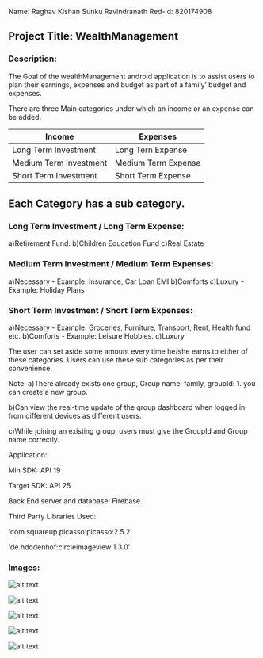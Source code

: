 Name: Raghav Kishan Sunku Ravindranath
Red-id: 820174908

Project Title: WealthManagement
--------------------------------

### Description: 

The Goal of the wealthManagement android application is to assist users to plan their earnings, expenses and budget as part of a family’ budget and expenses.

There are three Main categories under which an income or an expense can be added.

| Income | Expenses |
| ----------------------- | ----------------------- |
| Long Term Investment | Long Tern Expense |
| Medium Term Investment | Medium Term Expense |
| Short Term Investment | Short Term Expense |

## Each Category has a sub category.

### Long Term Investment / Long Term Expense:
a)Retirement Fund.
b)Children Education Fund
c)Real Estate

### Medium Term Investment / Medium Term Expenses:
a)Necessary - Example: Insurance, Car Loan EMI
b)Comforts
c)Luxury - Example: Holiday Plans

### Short Term Investment / Short Term Expenses:
a)Necessary - Example: Groceries, Furniture, Transport, Rent, Health fund etc.
b)Comforts - Example: Leisure Hobbies.
c)Luxury

The user can set aside some amount every time he/she earns to either of these categories.
Users can use these sub categories as per their convenience.

Note: 
a)There already exists one group, Group name: family, groupId: 1.
you can create a new group.

b)Can view the real-time update of the group dashboard when logged in from different 
devices as different users.

c)While joining an existing group, users must give the GroupId and Group name correctly.

Application:

Min SDK: API 19

Target SDK: API 25

Back End server and database: Firebase.

Third Party Libraries Used:

'com.squareup.picasso:picasso:2.5.2'

'de.hdodenhof:circleimageview:1.3.0'

### Images:
![alt text](https://github.com/raghavkishan/WealthManagement/blob/master/wealth_mng_pic1.png)

![alt text](https://github.com/raghavkishan/WealthManagement/blob/master/wealth_mng_pic2.png)

![alt text](https://github.com/raghavkishan/WealthManagement/blob/master/wealth_mng_pic3.png)

![alt text](https://github.com/raghavkishan/WealthManagement/blob/master/wealth_mng_pic4.png)

![alt text](https://github.com/raghavkishan/WealthManagement/blob/master/wealth_mng_pic5.png)
